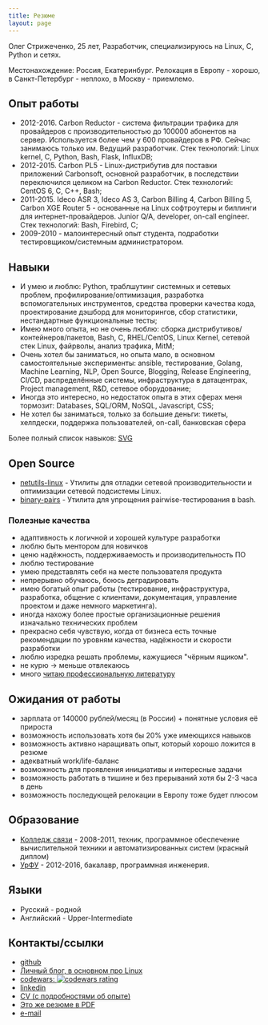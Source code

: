 ```yaml
---
title: Резюме
layout: page
---
```


Олег Стрижеченко, 25 лет, Разработчик, специализируюсь на Linux, C, Python и сетях.

Местонахождение: Россия, Екатеринбург. Релокация в Европу - хорошо, в Санкт-Петербург - неплохо, в Москву - приемлемо.

## Опыт работы

- 2012-2016. Carbon Reductor - система фильтрации трафика для провайдеров с производительностью до 100000 абонентов на сервер. Используется более чем у 600 провайдеров в РФ. Сейчас занимаюсь только им. Ведущий разработчик. Стек технологий: Linux kernel, C, Python, Bash, Flask, InfluxDB;
- 2012-2015. Carbon PL5 - Linux-дистрибутив для поставки приложений Carbonsoft, основной разработчик, в последствии переключился целиком на Carbon Reductor. Стек технологий: CentOS 6, C, C++, Bash;
- 2011-2015. Ideco ASR 3, Ideco AS 3, Carbon Billing 4, Carbon Billing 5, Carbon XGE Router 5 - основанные на Linux софтроутеры и биллинги для интернет-провайдеров. Junior Q/A, developer, on-call engineer. Стек технологий: Bash, Firebird, C;
- 2009-2010 - малоинтересный опыт студента, подработки тестировщиком/системным администратором.

## Навыки

- И умею и люблю: Python, траблшутинг системных и сетевых проблем, профилирование/оптимизация, разработка вспомогательных инструментов, средства проверки качества кода, проектирование дэшборд для мониторингов, сбор статистики, нестандартные функциональные тесты;
- Имею много опыта, но не очень люблю: сборка дистрибутивов/контейнеров/пакетов, Bash, C, RHEL/CentOS, Linux Kernel, сетевой стек Linux, файрволы, анализ трафика, MitM;
- Очень хотел бы заниматься, но опыта мало, в основном самостоятельные эксперименты: ansible, тестирование, Golang, Machine Learning, NLP, Open Source, Blogging, Release Engineering, CI/CD, распределённые системы, инфраструктура в датацентрах, Project management, R&D, сетевое оборудование;
- Иногда это интересно, но недостаток опыта в этих сферах меня тормозит: Databases, SQL/ORM, NoSQL, Javascript, CSS;
- Не хотел бы заниматься, только за большие деньги: тикеты, хелпдески, поддержка пользователей, on-call, банковская сфера

Более полный список навыков: [SVG](/images/my-skills.svg)

## Open Source

- [netutils-linux](https://github.com/strizhechenko/netutils-linux) - Утилиты для отладки сетевой производительности и оптимизации сетевой подсистемы Linux.
- [binary-pairs](https://github.com/strizhechenko/binary-pairs) - Утилита для упрощения pairwise-тестирования в bash.

### Полезные качества

- адаптивность к логичной и хорошей культуре разработки
- люблю быть ментором для новичков
- ценю надёжность, поддерживаемость и производительность ПО
- люблю тестирование
- умею представлять себя на месте пользователя продукта
- непрерывно обучаюсь, боюсь деградировать
- имею богатый опыт работы (тестирование, инфраструктура, разработка, общение с клиентами, документация, управление проектом и даже немного маркетинга).
- иногда нахожу более простые организационные решения изначально технических проблем
- прекрасно себя чувствую, когда от бизнеса есть точные рекомендации по уровням качества, надёжности и скорости разработки
- люблю изредка решать проблемы, кажущиеся "чёрным ящиком".
- не курю -> меньше отвлекаюсь
- много [читаю профессиональную литературу](https://strizhechenko.github.io/posts/2017-06-30/programming-books.markdown)

## Ожидания от работы

- зарплата от 140000 рублей/месяц (в России) + понятные условия её прироста
- возможность использовать хотя бы 20% уже имеющихся навыков
- возможность активно наращивать опыт, который хорошо ложится в резюме
- адекватный work/life-баланс
- возможность для проявления инициативы и интересные задачи
- возможность работать в тишине и без прерываний хотя бы 2-3 часа в день
- возможность последующей релокации в Европу тоже будет плюсом

## Образование

- [Колледж связи](http://uisi.ru/) - 2008-2011, техник, программное обеспечение вычислительной техники и автоматизированных систем (красный диплом)
- [УрФУ](http://urfu.ru/) - 2012-2016, бакалавр, программная инженерия.

## Языки

- Русский - родной
- Английский - Upper-Intermediate

## Контакты/ссылки

- [github](https://github.com/strizhechenko)
- [Личный блог, в основном про Linux](http://strizhechenko.github.io)
- [codewars: ![codewars rating](https://www.codewars.com/users/strizhechenko/badges/micro)](https://www.codewars.com/users/strizhechenko)
- [linkedin](https://linkedin.com/in/strizhechenko)
- [CV (с подробностями об опыте)](https://strizhechenko.github.io/en/ru_cv)
- [Это же резюме в PDF](https://strizhechenko.github.io/share/ru_resume.pdf)
- [e-mail](mailto:oleg.strizhechenko+github@gmail.com)
